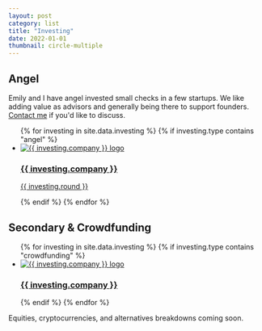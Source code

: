 ```yaml
---
layout: post
category: list
title: "Investing"
date: 2022-01-01
thumbnail: circle-multiple
---
```


## Angel

Emily and I have angel invested small checks in a few startups. We like adding value as advisors and generally being there to support founders. <a href="mailto:jahilnbrand@gmail.com" target="_blank" rel="noopener">Contact me</a> if you'd like to discuss.

<ul class="card-grid card-grid-compact">
	{% for investing in site.data.investing %}
	{% if investing.type contains "angel" %}
		<a href="{{ investing.link }}"><li class="compact-card compact-card-medium"><img src="{{ investing.image }}" alt="{{ investing.company }} logo"><h3>{{ investing.company }}</h3><p class="card-secondary">{{ investing.round }}</p></li></a>
	{% endif %}
	{% endfor %}
</ul>

## Secondary & Crowdfunding

<ul class="card-grid card-grid-compact">
	{% for investing in site.data.investing %}
	{% if investing.type contains "crowdfunding" %}
		<a href="{{ investing.link }}"><li class="compact-card compact-card-medium"><img src="{{ investing.image }}" alt="{{ investing.company }} logo"><h3>{{ investing.company }}</h3></li></a>
	{% endif %}
	{% endfor %}
</ul>

Equities, cryptocurrencies, and alternatives breakdowns coming soon.
